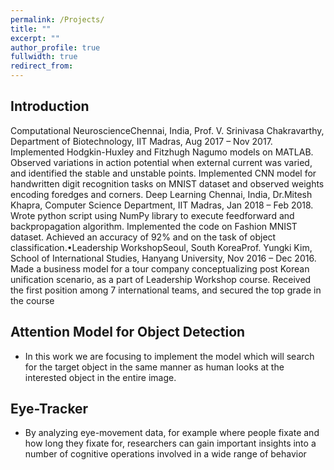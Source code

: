 ```yaml
---
permalink: /Projects/
title: ""
excerpt: ""
author_profile: true
fullwidth: true
redirect_from: 
---
```

## Introduction
Computational NeuroscienceChennai, India, Prof.  V. Srinivasa Chakravarthy, Department of Biotechnology, IIT Madras, Aug 2017 – Nov 2017. Implemented Hodgkin-Huxley and Fitzhugh Nagumo models on MATLAB. Observed variations in action potential when external current was varied, and identified the stable and unstable points. Implemented CNN model for handwritten digit recognition tasks on MNIST dataset and observed weights encoding foredges and corners. Deep Learning Chennai, India, Dr.Mitesh Khapra, Computer Science Department, IIT Madras, Jan 2018 – Feb 2018. Wrote python script using NumPy library to execute feedforward and backpropagation algorithm. Implemented the code on Fashion MNIST dataset.  Achieved an accuracy of 92% and on the task of object classification.•Leadership WorkshopSeoul, South KoreaProf.  Yungki Kim, School of International Studies, Hanyang University, Nov 2016 – Dec 2016. Made a business model for a tour company conceptualizing post Korean unification scenario, as a part of Leadership Workshop course. Received the first position among 7 international teams, and secured the top grade in the course
## Attention Model for Object Detection<br>
* In this work we are focusing to implement the model which will search for the target object in the same manner as human looks at the interested object in the entire image. 


## Eye-Tracker <br>
* By analyzing eye-movement data, for example where people fixate and how long they fixate for, researchers can gain important insights into a number of cognitive operations involved in a wide range of behavior





